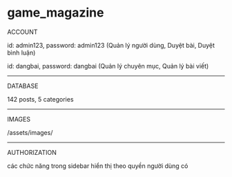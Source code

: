 # game_magazine

ACCOUNT

id: admin123, password: admin123 (Quản lý người dùng, Duyệt bài, Duyệt bình luận)

id: dangbai, password: dangbai (Quản lý chuyên mục, Quản lý bài viết)

-----------------------------------------------------------------------------------

DATABASE

142 posts, 5 categories

-----------------------------------------------------------------------------------

IMAGES

/assets/images/

-----------------------------------------------------------------------------------

AUTHORIZATION

các chức năng trong sidebar hiển thị theo quyền người dùng có


